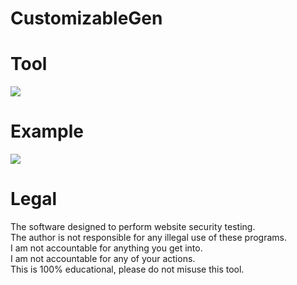 # CustomizableGen

# Tool
![](https://i.ibb.co/M7wdXfM/example.png)

# Example
![](https://i.ibb.co/VTQHFtf/tool.png)

# Legal
 The software designed to perform website security testing.<br/>
 The author is not responsible for any illegal use of these programs.<br/>
 I am not accountable for anything you get into.<br/>
 I am not accountable for any of your actions.<br/>
 This is 100% educational, please do not misuse this tool.
 
